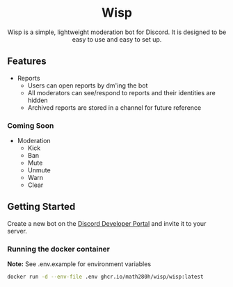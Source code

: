 <h1 align="center">
    Wisp
</h1>

<p align="center">
  Wisp is a simple, lightweight moderation bot for Discord. It is designed to be easy to use and easy to set up.
</p>


## Features

- Reports
  - Users can open reports by dm'ing the bot
  - All moderators can see/respond to reports and their identities are hidden
  - Archived reports are stored in a channel for future reference

### Coming Soon

- Moderation
  - Kick
  - Ban
  - Mute
  - Unmute
  - Warn
  - Clear

## Getting Started

Create a new bot on the [Discord Developer Portal](https://discord.com/developers/applications) and invite it to your server.

### Running the docker container

**Note:** See .env.example for environment variables

<!-- TODO:: Get actual link for docker image -->
```bash
docker run -d --env-file .env ghcr.io/math280h/wisp/wisp:latest
```

